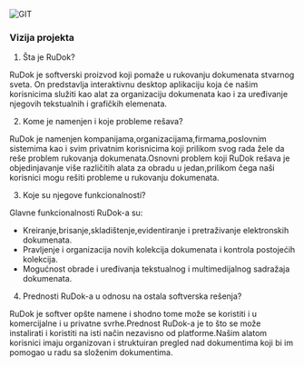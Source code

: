
![GIT](https://user-images.githubusercontent.com/72273445/95774678-23932780-0cc1-11eb-98e4-d11745fe1032.jpg)

### Vizija projekta

1. Šta je RuDok?
    
RuDok je softverski proizvod koji pomaže u rukovanju dokumenata stvarnog sveta.
On predstavlja interaktivnu desktop aplikaciju koja će našim korisnicima služiti kao alat za organizaciju dokumenata kao i za uređivanje njegovih tekstualnih i grafičkih elemenata.
    
2. Kome je namenjen i koje probleme rešava?
    
RuDok je namenjen kompanijama,organizacijama,firmama,poslovnim sistemima kao i svim privatnim korisnicima koji prilikom svog rada žele da reše problem rukovanja                  dokumenata.Osnovni problem koji RuDok rešava je objedinjavanje više različitih alata za obradu u jedan,prilikom čega naši korisnici mogu rešiti probleme u rukovanju dokumenata.
        
3. Koje su njegove funkcionalnosti?
    
Glavne funkcionalnosti RuDok-a su:
- Kreiranje,brisanje,skladištenje,evidentiranje i pretraživanje elektronskih dokumenata.
- Pravljenje i organizacija novih kolekcija dokumenata i kontrola postojećih kolekcija.
- Mogućnost obrade i uređivanja tekstualnog i multimedijalnog sadražaja dokumenata.
       
4. Prednosti RuDok-a u odnosu na ostala softverska rešenja?

RuDok je softver opšte namene i shodno tome može se koristiti i u komercijalne i u privatne svrhe.Prednost RuDok-a je to što se može instalirati i koristiti na isti način nezavisno od platforme.Našim alatom korisnici imaju organizovan i struktuiran pregled nad dokumentima koji bi im pomogao u radu sa složenim dokumentima.
